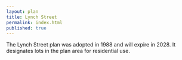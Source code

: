 ```yaml
---
layout: plan
title: Lynch Street
permalink: index.html
published: true
---
```


The Lynch Street plan was adopted in 1988 and will expire in 2028. It designates lots in the plan area for residential use.
